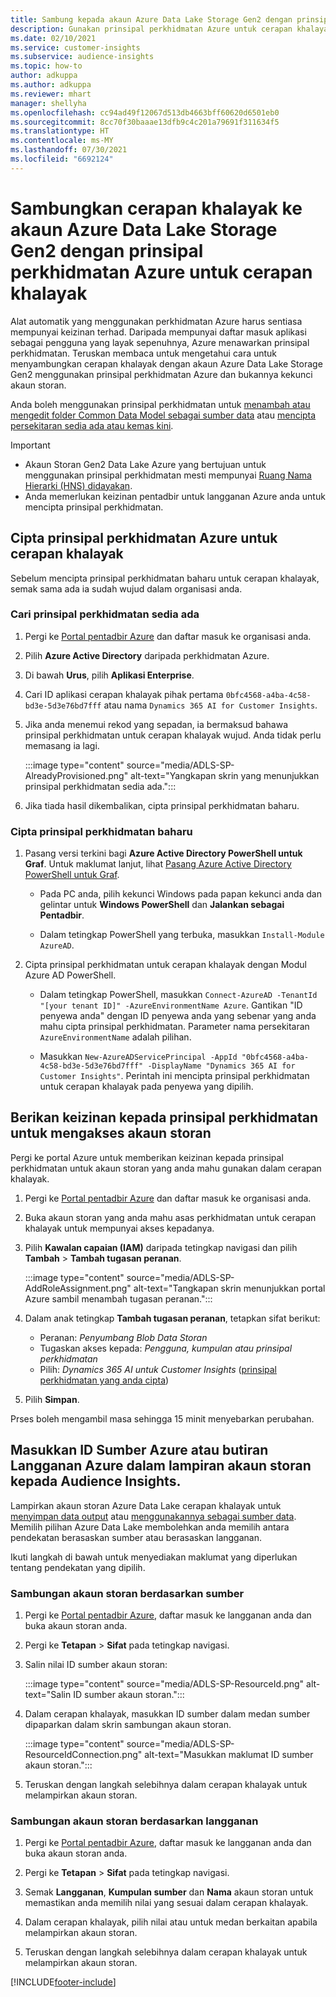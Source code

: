 ```yaml
---
title: Sambung kepada akaun Azure Data Lake Storage Gen2 dengan prinsipal perkhidmatan
description: Gunakan prinsipal perkhidmatan Azure untuk cerapan khalayak untuk menyambung ke data lake anda apabila memasukkannya ke cerapan khalayak.
ms.date: 02/10/2021
ms.service: customer-insights
ms.subservice: audience-insights
ms.topic: how-to
author: adkuppa
ms.author: adkuppa
ms.reviewer: mhart
manager: shellyha
ms.openlocfilehash: cc94ad49f12067d513db4663bff60620d6501eb0
ms.sourcegitcommit: 8cc70f30baaae13dfb9c4c201a79691f311634f5
ms.translationtype: HT
ms.contentlocale: ms-MY
ms.lasthandoff: 07/30/2021
ms.locfileid: "6692124"
---
```

# <a name="connect-to-an-azure-data-lake-storage-gen2-account-with-an-azure-service-principal-for-audience-insights"></a>Sambungkan cerapan khalayak ke akaun Azure Data Lake Storage Gen2 dengan prinsipal perkhidmatan Azure untuk cerapan khalayak

Alat automatik yang menggunakan perkhidmatan Azure harus sentiasa mempunyai keizinan terhad. Daripada mempunyai daftar masuk aplikasi sebagai pengguna yang layak sepenuhnya, Azure menawarkan prinsipal perkhidmatan. Teruskan membaca untuk mengetahui cara untuk menyambungkan cerapan khalayak dengan akaun Azure Data Lake Storage Gen2 menggunakan prinsipal perkhidmatan Azure dan bukannya kekunci akaun storan. 

Anda boleh menggunakan prinsipal perkhidmatan untuk [menambah atau mengedit folder Common Data Model sebagai sumber data](connect-common-data-model.md) atau [mencipta persekitaran sedia ada atau kemas kini](get-started-paid.md).

> [!IMPORTANT]
> - Akaun Storan Gen2 Data Lake Azure yang bertujuan untuk menggunakan prinsipal perkhidmatan mesti mempunyai [Ruang Nama Hierarki (HNS) didayakan](/azure/storage/blobs/data-lake-storage-namespace).
> - Anda memerlukan keizinan pentadbir untuk langganan Azure anda untuk mencipta prinsipal perkhidmatan.

## <a name="create-azure-service-principal-for-audience-insights"></a>Cipta prinsipal perkhidmatan Azure untuk cerapan khalayak

Sebelum mencipta prinsipal perkhidmatan baharu untuk cerapan khalayak, semak sama ada ia sudah wujud dalam organisasi anda.

### <a name="look-for-an-existing-service-principal"></a>Cari prinsipal perkhidmatan sedia ada

1. Pergi ke [Portal pentadbir Azure](https://portal.azure.com) dan daftar masuk ke organisasi anda.

2. Pilih **Azure Active Directory** daripada perkhidmatan Azure.

3. Di bawah **Urus**, pilih **Aplikasi Enterprise**.

4. Cari ID aplikasi cerapan khalayak pihak pertama `0bfc4568-a4ba-4c58-bd3e-5d3e76bd7fff` atau nama `Dynamics 365 AI for Customer Insights`.

5. Jika anda menemui rekod yang sepadan, ia bermaksud bahawa prinsipal perkhidmatan untuk cerapan khalayak wujud. Anda tidak perlu memasang ia lagi.
   
   :::image type="content" source="media/ADLS-SP-AlreadyProvisioned.png" alt-text="Yangkapan skrin yang menunjukkan prinsipal perkhidmatan sedia ada.":::
   
6. Jika tiada hasil dikembalikan, cipta prinsipal perkhidmatan baharu.

### <a name="create-a-new-service-principal"></a>Cipta prinsipal perkhidmatan baharu

1. Pasang versi terkini bagi **Azure Active Directory PowerShell untuk Graf**. Untuk maklumat lanjut, lihat [Pasang Azure Active Directory PowerShell untuk Graf](/powershell/azure/active-directory/install-adv2).
   - Pada PC anda, pilih kekunci Windows pada papan kekunci anda dan gelintar untuk **Windows PowerShell** dan **Jalankan sebagai Pentadbir**.
   
   - Dalam tetingkap PowerShell yang terbuka, masukkan `Install-Module AzureAD`.

2. Cipta prinsipal perkhidmatan untuk cerapan khalayak dengan Modul Azure AD PowerShell.
   - Dalam tetingkap PowerShell, masukkan `Connect-AzureAD -TenantId "[your tenant ID]" -AzureEnvironmentName Azure`. Gantikan "ID penyewa anda" dengan ID penyewa anda yang sebenar yang anda mahu cipta prinsipal perkhidmatan. Parameter nama persekitaran `AzureEnvironmentName` adalah pilihan.
  
   - Masukkan `New-AzureADServicePrincipal -AppId "0bfc4568-a4ba-4c58-bd3e-5d3e76bd7fff" -DisplayName "Dynamics 365 AI for Customer Insights"`. Perintah ini mencipta prinsipal perkhidmatan untuk cerapan khalayak pada penyewa yang dipilih.  

## <a name="grant-permissions-to-the-service-principal-to-access-the-storage-account"></a>Berikan keizinan kepada prinsipal perkhidmatan untuk mengakses akaun storan

Pergi ke portal Azure untuk memberikan keizinan kepada prinsipal perkhidmatan untuk akaun storan yang anda mahu gunakan dalam cerapan khalayak.

1. Pergi ke [Portal pentadbir Azure](https://portal.azure.com) dan daftar masuk ke organisasi anda.

1. Buka akaun storan yang anda mahu asas perkhidmatan untuk cerapan khalayak untuk mempunyai akses kepadanya.

1. Pilih **Kawalan capaian (IAM)** daripada tetingkap navigasi dan pilih **Tambah** > **Tambah tugasan peranan**.
   
   :::image type="content" source="media/ADLS-SP-AddRoleAssignment.png" alt-text="Tangkapan skrin menunjukkan portal Azure sambil menambah tugasan peranan.":::
   
1. Dalam anak tetingkap **Tambah tugasan peranan**, tetapkan sifat berikut:
   - Peranan: *Penyumbang Blob Data Storan*
   - Tugaskan akses kepada: *Pengguna, kumpulan atau prinsipal perkhidmatan*
   - Pilih: *Dynamics 365 AI untuk Customer Insights* ([prinsipal perkhidmatan yang anda cipta](#create-a-new-service-principal))

1.  Pilih **Simpan**.

Prses boleh mengambil masa sehingga 15 minit menyebarkan perubahan.

## <a name="enter-the-azure-resource-id-or-the-azure-subscription-details-in-the-storage-account-attachment-to-audience-insights"></a>Masukkan ID Sumber Azure atau butiran Langganan Azure dalam lampiran akaun storan kepada Audience Insights.

Lampirkan akaun storan Azure Data Lake cerapan khalayak untuk [menyimpan data output](manage-environments.md) atau [menggunakannya sebagai sumber data](connect-dataverse-managed-lake.md). Memilih pilihan Azure Data Lake membolehkan anda memilih antara pendekatan berasaskan sumber atau berasaskan langganan.

Ikuti langkah di bawah untuk menyediakan maklumat yang diperlukan tentang pendekatan yang dipilih.

### <a name="resource-based-storage-account-connection"></a>Sambungan akaun storan berdasarkan sumber

1. Pergi ke [Portal pentadbir Azure](https://portal.azure.com), daftar masuk ke langganan anda dan buka akaun storan anda.

1. Pergi ke **Tetapan** > **Sifat** pada tetingkap navigasi.

1. Salin nilai ID sumber akaun storan:

   :::image type="content" source="media/ADLS-SP-ResourceId.png" alt-text="Salin ID sumber akaun storan.":::

1. Dalam cerapan khalayak, masukkan ID sumber dalam medan sumber dipaparkan dalam skrin sambungan akaun storan.

   :::image type="content" source="media/ADLS-SP-ResourceIdConnection.png" alt-text="Masukkan maklumat ID sumber akaun storan.":::   
   
1. Teruskan dengan langkah selebihnya dalam cerapan khalayak untuk melampirkan akaun storan.

### <a name="subscription-based-storage-account-connection"></a>Sambungan akaun storan berdasarkan langganan

1. Pergi ke [Portal pentadbir Azure](https://portal.azure.com), daftar masuk ke langganan anda dan buka akaun storan anda.

1. Pergi ke **Tetapan** > **Sifat** pada tetingkap navigasi.

1. Semak **Langganan**, **Kumpulan sumber** dan **Nama** akaun storan untuk memastikan anda memilih nilai yang sesuai dalam cerapan khalayak.

1. Dalam cerapan khalayak, pilih nilai atau untuk medan berkaitan apabila melampirkan akaun storan.
   
1. Teruskan dengan langkah selebihnya dalam cerapan khalayak untuk melampirkan akaun storan.


[!INCLUDE[footer-include](../includes/footer-banner.md)]